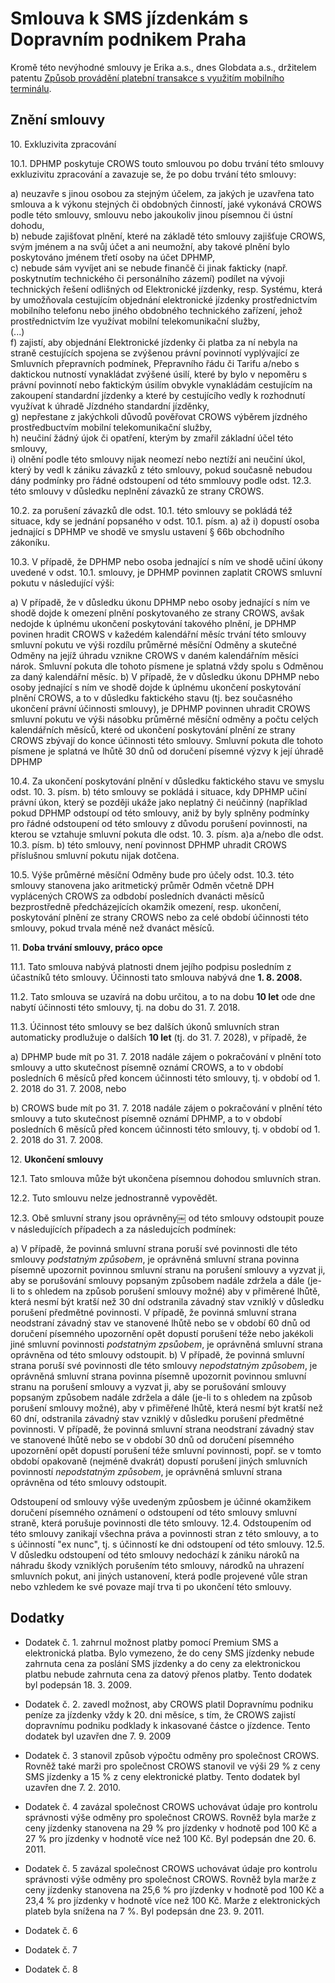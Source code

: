 # Smlouva k SMS jízdenkám s Dopravním podnikem Praha

Kromě této nevýhodné smlouvy je Erika a.s., dnes Globdata a.s., držitelem patentu [Způsob provádění platební transakce s využitím mobilního terminálu](https://isdv.upv.cz/webapp/pts.det?xprim=1028679&lan=cs).

## Znění smlouvy

10\. Exkluzivita zpracování

10.1. DPHMP poskytuje CROWS touto smlouvou po dobu trvání této smlouvy exkluzivitu zpracování a zavazuje se, že po dobu trvání této smlouvy:

a) neuzavře s jinou osobou za stejným účelem, za jakých je uzavřena tato smlouva a k výkonu stejných či obdobných činností, jaké vykonává CROWS podle této smlouvy, smlouvu nebo jakoukoliv jinou písemnou či ústní dohodu,  
b) nebude zajišťovat plnění, které na základě této smlouvy zajišťuje CROWS, svým jménem a na svůj účet a ani neumožní, aby takové plnění bylo poskytováno jménem třetí osoby na účet DPHMP,  
c) nebude sám vyvíjet ani se nebude finančě či jinak fakticky (např. poskytnutím technického či personálního zázemí) podílet na vývoji technických řešení odlišných od Elektronické jízdenky, resp. Systému, která by umožňovala cestujícím objednání elektronické jízdenky prostřednictvím mobilního telefonu nebo jiného obdobného technického zařízení, jehož prostřednictvím lze využívat mobilní telekomunikační služby,  
(...)  
f) zajistí, aby objednání Elektronické jízdenky či platba za ní nebyla na straně cestujících spojena se zvýšenou právní povinnotí vyplývající ze Smluvních přepravních podmínek, Přepravního řádu či Tarifu a/nebo s daktickou nutností vynakládat zvýšené úsilí, které by bylo v nepoměru s právní povinnotí	nebo faktickým úsilím obvykle vynakládám cestujícím na zakoupení standardní jízdenky a které by cestujícího vedly k rozhodnutí využívat k úhradě Jízdného standardní jízděnky,  
g) nepřestane z jakýchkoli důvodů pověřovat CROWS výběrem jízdného prostředbuctvím mobilní telekomunikační služby,  
h) neučiní žádný újok či opatření, kterým by zmařil základní účel této smlouvy,  
i) olnění podle této smlouvy nijak neomezí nebo neztíží ani neučiní úkol, který by vedl k zániku závazků z této smlouvy, pokud současně nebudou dány podmínky pro řádné odstoupení od této smmlouvy podle odst. 12.3. této smlouvy v důsledku neplnění závazků ze strany CROWS.

10.2. za porušení závazků dle odst. 10.1. této smlouvy se pokládá též situace, kdy se jednání popsaného v odst. 10.1. písm. a) až i) dopustí osoba jednající s DPHMP ve shodě ve smyslu ustavení § 66b obchodního zákoníku.

10.3. V případě, že DPHMP nebo osoba jednající s ním ve shodě učiní úkony uvedené v odst. 10.1. smlouvy, je DPHMP povinnen zaplatit CROWS smluvní pokutu v následující výši:

a) V případě, že v důsledku úkonu DPHMP nebo osoby jednající s ním ve shodě dojde k omezení plnění poskytovaného ze strany CROWS, avšak nedojde k úplnému ukončení poskytování takového plnění, je DPHMP povinen hradit CROWS v kažedém kalendářní měsíc trvání této smlouvy smluvní pokutu ve výši rozdílu průměrné měsíční Odměny a skutečné Odměny na jejíž úhradu vznikne CROWS v daném kalendářním měsíci nárok. Smluvní pokuta dle tohoto písmene je splatná vždy spolu s Odměnou za daný kalendářní měsíc.
b) V případě, že v důsledku úkonu DPHMP nebo osoby jednající s ním ve shodě dojde k úplnému ukončení poskytování plnění CROWS, a to v důsledku faktického stavu (tj. bez současného ukončení právní účinnosti smlouvy), je DPHMP povinnen uhradit CROWS smluvní pokutu ve výši násobku průměrné měsíční odměny a počtu celých kalendářních měsíců, které od ukončení poskytování plnění ze strany CROWS zbývají do konce účinnosti této smlouvy. Smluvní pokuta dle tohoto písmene je splatná ve lhůtě 30 dnů od doručení písemné výzvy k její úhradě DPHMP

10.4. Za ukončení poskytování plnění v důsledku faktického stavu ve smyslu odst. 10. 3. písm. b) této smlouvy se pokládá i situace, kdy DPHMP učiní právní úkon, který se později ukáže jako neplatný či neúčinný (například pokud DPHMP odstoupí od této smlouvy, aniž by byly splněny podmínky pro řádné odstoupení od této smlouvy z důvodu porušení povinnosti, na kterou se vztahuje smluvní pokuta dle odst. 10. 3. písm. a)a a/nebo dle odst. 10.3. písm. b) této smlouvy, není povinnost DPHMP uhradit CROWS příslušnou smluvní pokutu nijak dotčena.

10.5. Výše průměrné měsíční Odměny bude pro účely odst. 10.3. této smlouvy stanovena jako aritmetický průměr Odměn včetně DPH vyplácených CROWS za odbdobí posledních dvanácti měsíců bezprostředně předcházejících okamžik omezení, resp. ukončení, poskytování plnění ze strany CROWS nebo za celé období účinnosti této smlouvy, pokud trvala méně než dvanáct měsíců.

11\. **Doba trvání smlouvy, práco opce**

11.1. Tato smlouva nabývá platnosti dnem jejího podpisu posledním z účastníků této smlouvy. Účinnosti tato smlouva nabývá dne **1. 8. 2008.** 

11.2. Tato smlouva se uzavírá na dobu určitou, a to na dobu **10 let** ode dne nabytí účinnosti této smlouvy, tj. na dobu do 31. 7. 2018. 

11.3. Účinnost této smlouvy se bez dalších úkonů smluvních stran automaticky prodlužuje o dalších **10 let** (tj. do 31. 7. 2028), v případě, že

a) DPHMP bude mít po 31. 7. 2018 nadále zájem o pokračování v plnění toto smlouvy a utto skutečnost písemně oznámí CROWS, a to v období posledních 6 měsíců před koncem účinnosti této smlouvy, tj. v období od 1. 2. 2018 do 31. 7. 2008, nebo

b) CROWS bude mít po 31. 7. 2018 nadále zájem o pokračování v plnění této smlouvy a tuto skutečnost písemně oznámí DPHMP, a to v období posledních 6 měsíců před koncem účinnosti této smlouvy, tj. v období od 1. 2. 2018 do 31. 7. 2008.

12\. **Ukončení smlouvy**

12.1. Tato smlouva může být ukončena písemnou dohodou smluvních stran.

12.2. Tuto smlouvu nelze jednostranně vypovědět.

12.3. Obě smluvní strany jsou oprávněny￼ od této smlouvy odstoupit pouze v následujících případech a za následujcích podmínek:

a) V případě, že povinná smluvní strana poruší své povinnosti dle této smlouvy *podstatným způsobem*, je oprávněná smluvní strana povinna písemně upozornit povinnou smluvní stranu na porušení smlouvy a vyzvat ji, aby se porušování smlouvy popsaným způsobem nadále zdržela a dále (je-li to s ohledem na způsob porušení smlouvy možné) aby v přiměrené lhůtě, která nesmí být kratší než 30 dní odstranila závadný stav vzniklý v důsledku porušení předmětné povinnosti. V případě, že povinná smluvní strana neodstraní závadný stav ve stanovené lhůtě nebo se v období 60 dnů od doručení písemného upozornění opět dopustí porušení téže nebo jakékoli jiné smluvní povinnosti *podstatným zpsůobem*, je oprávněná smluvní strana oprávněna od této smlouvy odstoupit.
b) V případě, že povinná smluvní strana poruší své povinnosti dle této smlouvy *nepodstatným způsobem*, je oprávněná smluvní strana povinna písemně upozornit povinnou smluvní stranu na porušení smlouvy a vyzvat ji, aby se porušování smlouvy popsaným způsobem nadále zdržela a dále (je-li to s ohledem na způsob porušení smlouvy možné), aby v přiměřené lhůtě, která nesmí být kratší než 60 dní, odstranila závadný stav vzniklý v důsledku porušení předmětné povinnosti. V případě, že povinná smluvní strana neodstraní závadný stav ve stanovené lhůtě nebo se v období 30 dnů od doručení písemného upozornění opět dopustí porušení téže smluvní povinnosti, popř. se v tomto období opakovaně (nejméně dvakrát) dopustí porušení jiných smluvních povinností *nepodstatným způsobem*, je oprávněná smluvní strana oprávněna od této smlouvy odstoupit.

Odstoupení od smlouvy výše uvedeným způosbem je účinné okamžikem doručení písemného oznámení o odstoupení od této smlouvy smluvní straně, která porušuje povinnosti dle této smlouvy.
12.4. Odstoupením od této smlouvy zanikají všechna práva a povinnosti stran z této smlouvy, a to s účinností "ex nunc", tj. s účinností ke dni odstoupení od této smlouvy.
12.5. V důsledku odstoupení od této smlouvy nedochází k zániku nároků na náhradu škody vzniklých porušením této smlouvy, národků na uhrazení smluvních pokut, ani jiných ustanovení, která podle projevené vůle stran nebo vzhledem ke své povaze mají trva ti po ukončení této smlouvy. 

## Dodatky

* Dodatek č. 1. zahrnul možnost platby pomocí Premium SMS a elektronická platba. Bylo vymezeno, že do ceny SMS jízdenky nebude zahrnuta cena za poslání SMS jízdenky a do ceny za elektronickou platbu nebude zahrnuta cena za datový přenos platby. Tento dodatek byl podepsán 18. 3. 2009. 

* Dodatek č. 2. zavedl možnost, aby CROWS platil Dopravnímu podniku peníze za jízdenky vždy k 20. dni měsíce, s tím, že CROWS zajistí dopravnímu podniku podklady k inkasované částce o jízdence. Tento dodatek byl uzavřen dne 7. 9. 2009

* Dodatek č. 3  stanovil způsob výpočtu odměny pro společnost CROWS. Rovněž také marži pro společnost CROWS stanovil ve výši 29 % z ceny SMS jízdenky a 15 % z ceny elektronické platby. Tento dodatek byl uzavřen dne 7. 2. 2010.

* Dodatek č. 4  zavázal společnost CROWS uchovávat údaje pro kontrolu správnosti výše odměny pro společnost CROWS. Rovněž byla marže z ceny jízdenky stanovena na 29 % pro jízdenky v hodnotě pod 100 Kč a 27 % pro jízdenky v hodnotě více než 100 Kč. Byl podepsán dne 20. 6. 2011.

* Dodatek č. 5  zavázal společnost CROWS uchovávat údaje pro kontrolu správnosti výše odměny pro společnost CROWS. Rovněž byla marže z ceny jízdenky stanovena na 25,6 % pro jízdenky v hodnotě pod 100 Kč a 23,4 % pro jízdenky v hodnotě více než 100 Kč. Marže z elektronických plateb byla snížena na 7 %. Byl podepsán dne 23. 9. 2011.

* Dodatek č. 6

* Dodatek č. 7

* Dodatek č. 8
